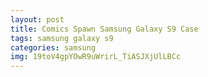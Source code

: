 ```yaml
---
layout: post
title: Comics Spawn Samsung Galaxy S9 Case
tags: samsung galaxy s9
categories: samsung
img: 19toV4gpYOwR9uWrirL_TiASJXjUlLBCc
---
```

